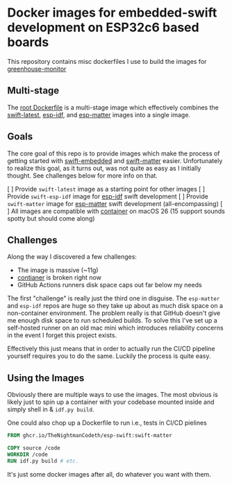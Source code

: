 # Docker images for embedded-swift development on ESP32c6 based boards

This repository contains misc dockerfiles I use to build the images for
[greenhouse-monitor](TheNightmanCodeth/greenhouse-monitor)

## Multi-stage

The [root Dockerfile](Dockerfile) is a multi-stage image which effectively
combines the [swift-latest](swift-latest), [esp-idf](esp-idf), and
[esp-matter](esp-matter) images into a single image.

## Goals

The core goal of this repo is to provide images which make the process of
getting started with [swift-embedded](swiftlang/swift-embedded-examples) and
[swift-matter](swiftlang/swift-matter) easier. Unfortunately to realize this
goal, as it turns out, was not quite as easy as I initially thought. See
challenges below for more info on that.

[ ] Provide `swift-latest` image as a starting point for other images [ ]
Provide `swift-esp-idf` image for [esp-idf](espressif/esp-idf) swift development
[ ] Provide `swift-matter` image for [esp-matter](espressif/esp-matter) swift
development (all-encompassing) [ ] All images are compatible with
[container](apple/container) on macOS 26 (15 support sounds spotty but should
come along)

## Challenges

Along the way I discovered a few challenges:

- The image is massive (~11g)
- [contianer](apple/container) is broken right now
- GitHub Actions runners disk space caps out far below my needs

The first "challenge" is really just the third one in disguise. The `esp-matter`
and `esp-idf` repos are huge so they take up about as much disk space on a
non-container environment. The problem really is that GitHub doesn't give me
enough disk space to run scheduled builds. To solve this I've set up a
self-hosted runner on an old mac mini which introduces reliability concerns in
the event I forget this project exists.

Effectively this just means that in order to actually run the CI/CD pipeline
yourself requires you to do the same. Luckily the process is quite easy.

## Using the Images

Obviously there are multiple ways to use the images. The most obvious is likely
just to spin up a container with your codebase mounted inside and simply shell
in & `idf.py build`.

One could also chop up a Dockerfile to run i.e., tests in CI/CD pielines

```Dockerfile
FROM ghcr.io/TheNightmanCodeth/esp-swift:swift-matter

COPY source /code
WORKDIR /code
RUN idf.py build # etc.
```

It's just some docker images after all, do whatever you want with them.
